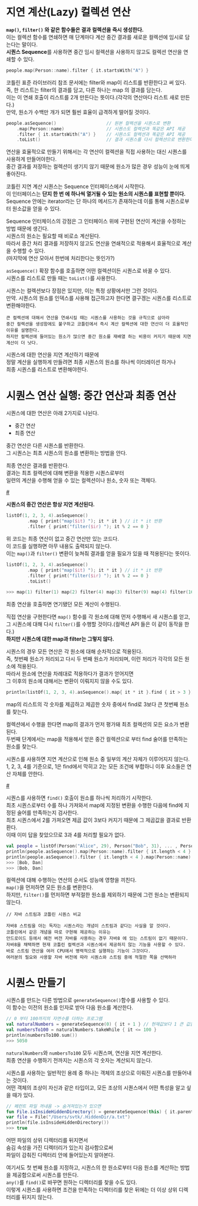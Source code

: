 지연 계산(Lazy) 컬렉션 연산
=============================    
**`map()`, `filter()` 와 같은 함수들은 결과 컬렉션을 즉시 생성한다.**           
이는 컬렉션 함수를 연쇄하면 매 단계마다 계산 중간 결과를 새로운 컬렉션에 임시로 담는다는 말이다.         
**시퀀스 Sequence**를 사용하면 중간 임시 컬렉션을 사용하지 않고도 컬렉션 연산을 연쇄할 수 있다.      

```kt
people.map(Person::name).filter { it.startsWith("A") }
```

코틀린 표준 라이브러리 참조 문서에는 filter와 map이 리스트를 반환한다고 써 있다.     
즉, 한 리스트는 filter의 결과를 담고, 다른 하나는 map 의 결과를 담는다.      
이는 이 연쇄 호출이 리스트를 2개 만든다는 뜻이다.(각각의 연산마다 리스트 새로 만든다.)      
만약, 원소가 수백만 개가 되면 훨씬 효율이 급격하게 떨어질 것이다.      

```kt
people.asSequence()                   // 원본 컬렉션을 시퀀스로 변환
    .map(Person::name)                // 시퀀스도 컬렉션과 똑같은 API 제공
    .filter { it.startsWith("A") }    // 시퀀스도 컬렉션과 똑같은 API 제공
    .toList()                         // 결과 시퀀스를 다시 컬렉션으로 변환한다.    
```
연산을 효율적으로 만들기 위해서는 각 연산이 컬렉션을 직접 사용하는 대신 시퀀스를 사용하게 만들어야한다.      
중간 결과를 저장하는 컬렉션이 생기지 않기 때문에 원소가 많은 경우 성능이 눈에 띄게 좋아진다.     
  
코틀린 지연 계산 시퀀스는 Sequence 인터페이스에서 시작한다.       
이 인터페이스는 **단지 한 번 에 하나씩 열거될 수 있는 원소의 시퀀스를 표현할 뿐이다.**          
Sequence 안에는 iterator라는 단 하나의 메서드가 존재하는데 이를 통해 시퀀스로부터 원소값을 얻을 수 있다.    
           
Sequence 인터체이스의 강점은 그 인터페이스 위에 구현된 연산이 계산을 수정하는 방법 때문에 생긴다.         
시퀀스의 원소는 필요할 때 비로소 계산된다.          
따라서 중간 처리 결과를 저장하지 않고도 연산을 연쇄적으로 적용해서 효율적으로 계산을 수행할 수 있다.        
(마지막에 연산 모아서 한번에 처리한다는 뜻인가?)     
   
`asSequence()` 확장 함수를 호출하면 어떤 컬렉션이든 시퀀스로 바꿀 수 있다.       
시퀀스를 리스트로 만들 때는 `toList()`를 사용한다.      
   
시퀀스는 컬렉션보다 장점은 있지만, 이는 특정 상황에서만 그런 것이다.     
만약. 시퀀스의 원소를 인덱스를 사용해 접근하고자 한다면 결구겡는 시퀀스를 리스트로 변환해야한다.      

```  
큰 컬렉션에 대해서 연산을 연쇄시킬 때는 시퀀스를 사용하는 것을 규칙으로 삼아라      
중간 컬렉션을 생성함에도 불구하고 코틀린에서 즉시 계산 컬렉션에 대한 연산이 더 효율적인 이유를 설명한다.      
하지만 컬렉션에 들어있는 원소가 많으면 중간 원소를 재배열 하는 비용이 커지기 때문에 지연 계산이 더 낫다.  
```

시퀀스에 대한 연산을 지연 계산하기 때문에     
정말 계산을 실행하게 만들려면 최종 시퀀스의 원소를 하나씩 이터레이션 하거나     
최종 시퀀스를 리스트로 변환해야한다.   

# 시퀀스 연산 실행: 중간 연산과 최종 연산  
시퀀스에 대한 연산은 아래 2가지로 나뉜다.    

* 중간 연산
* 최종 연산

중간 연산은 다른 시퀀스를 반환한다.   
그 시퀀스는 최초 시퀀스의 원소를 변환하는 방법을 안다.   
  
최종 연산은 결과를 반환한다.      
결과는 최초 컬렉션에 대해 변환을 적용한 시퀀스로부터      
일련의 계산을 수행해 얻을 수 있는 컬렉션이나 원소, 숫자 또는 객체다.     

[#](#)   

**시퀀스의 중간 연산은 항상 지연 계산된다.**     

```kt
listOf(1, 2, 3, 4).asSequence()
        .map { print("map($it) "); it * it } // it * it 반환
        .filter { print("filter($ir) "); it % 2 == 0 }
```  
위 코드는 최종 연산이 없고 중간 연산만 있는 코드다.      
이 코드를 실행하면 아무 내용도 출력되지 않는다.         
이는 `map()`과 `filter()` 변환이 늦쳐줘 결과를 얻을 필요가 있을 때 적용된다는 뜻이다.   

```kt
listOf(1, 2, 3, 4).asSequence()
        .map { print("map($it) "); it * it } // it * it 반환
        .filter { print("filter($ir) "); it % 2 == 0 }
        .toList()
        
>>> map(1) filter(1) map(2) filter(4) map(3) filter(9) map(4) filter(16)
```
최종 연산을 호출하면 연기됐던 모든 계산이 수행된다.      

직접 연산을 구현한다면 `map()` 함수를 각 원소에 대해 먼저 수행해서 새 시퀀스를 얻고,      
그 시퀀스에 대해 다시 `filter()`를 수행할 것이다.(컬렉션 API 들은 이 같이 동작을 한다.)      
**하지만 시퀀스에 대한 map과 filter는 그렇지 않다.**        
   
시퀀스의 경우 모든 연산은 각 원소에 대해 순차적으로 적용된다.      
즉, 첫번째 원소가 처리되고 다시 두 번째 원소가 처리되며, 이런 처리가 각각의 모든 원소에 적용된다.     
따라서 원소에 연산을 차례대로 적용하다가 결과가 얻어지면        
그 이후의 원소에 대해서는 변환이 이뤄지지 않을 수도 있다.        

```kt
println(listOf(1, 2, 3, 4).asSequence().map{ it * it }.find { it > 3 })
```
map의 리스트의 각 숫자를 제곱하고 제곱한 숫자 중에서 find로 3보다 큰 첫번째 원소를 찾는다.
   
컬렉션에서 수행을 한다면 map의 결과가 먼저 평가돼 최초 컬렉션의 모든 요소가 변환된다.       
두번째 단계에서는 map을 적용해서 얻은 중간 컬렉션으로 부터 find 술어를 만족하는 원소를 찾는다.   
   
시퀀스를 사용하면 지연 계산으로 인해 원소 중 일부의 계산 자체가 이루어지지 않는다.  
1, 2, 3, 4를 기준으로, 1은 find에서 막히고 2는 모든 조건에 부합하니 이후 요소들은 연산 자체를 안한다.    
   
[#](#)   

시퀀스를 사용하면 `find()` 호출이 원소를 하나씩 처리하기 시작한다.     
최초 시퀀스로부터 수를 하나 가져와서 map에 지정된 변환을 수행한 다음에 find에 지정된 술어를 만족하는지 검사한다.     
최초 시퀀스에서 2를 가져오면 제곱 값이 3보다 커지기 때문에 그 제곱값을 결과로 반환환다.      
이때 이미 답을 찾았으므로 3과 4를 처리할 필요가 없다.      

```kt
val people = listOf(Person("Alice", 29), Person("Bob", 31), ... , Person("Charles", 31), Person("Dan", 21)) 
println(people.asSequence().map(Person::name).filter { it.length < 4 }.toList())
println(people.asSequence().filter { it.length < 4 }.map(Person::name).toList())
>>> [Bob, Dan]
>>> [Bob, Dan]
```
컬렉션에 대해 수행하는 연산의 순서도 성능에 영향을 끼친다.        
`map()`을 먼저하면 모든 원소를 변환한다.        
하지만, `filter()`를 먼저하면 부적절한 원소를 제외하기 때문에 그런 원소는 변환되지 않는다.     

```
// 자바 스트림과 코틀린 시퀀스 비교  

자바8 스트림을 아는 독자는 시퀀스라는 개념이 스트림과 같다는 사실을 알 것이다.   
코틀린에서 같은 개념을 따로 구현해 제공하는 이유는    
안드로이드 등에서 예전 버전 자바를 사용하는 경우 자바8 에 있는 스트림이 없기 때문이다.   
자바8을 채택하면 현재 코틀린 컬렉션과 시퀀스에서 제공하지 않는 기능을 사용할 수 있다.   
바로 스트림 연산을 여러 CPU에서 병력적으로 실행하는 기능이 그것이다.   
여러분의 필요와 사용할 자바 버전에 따라 시퀀스와 스트림 중에 적절한 쪽을 선택하라   
```

# 시퀀스 만들기 

시퀀스를 만드는 다른 방법으로 `generateSequence()`함수를 사용할 수 있다.    
이 함수는 이전의 원소를 인자로 받아 다음 원소를 계산한다.       

```kt
// 0 부터 100까지의 자연수를 더하는 프로그램   
val naturalNumbers = generateSequence(0) { it + 1 } // 현재값보다 1 큰 값을 리턴한다. 
val numbersTo100 = naturalNumbers.takeWhile { it <= 100 }
println(numbersTo100.sum())
>>> 5050
```
`naturalNumbers`와 `numbersTo100` 모두 시퀀스며, 연산을 지연 계산한다.    
최종 연산을 수행하기 전까지는 시퀀스의 각 숫자는 계산되지 않는다.   
    
시퀀스를 사용하는 일반적인 용례 중 하나는 객체의 조상으로 이뤄진 시퀀스를 만들어내는 것이다.     
어떤 객체의 조상이 자신과 같은 타입이고, 모든 조상의 시퀀스에서 어떤 특성을 알고 싶을 때가 있다.   

```kt
// 페런트 파일 꺼내옴 -> 숨겨져있는거 있으면
fun File.isInsideHiddenDirectory() = generateSequence(this) { it.parentFile } .any { it.isHidden }
var file = File("/Users/svtk/.HiddenDir/a.txt")
println(file.isInsideHiddenDirectory())
>>> true
```
어떤 파일의 상위 디렉터리를 뒤지면서    
숨김 속성을 가진 디렉터리가 있는지 검사함으로써      
파일이 감춰진 디렉터리 안에 들어있는지 알아본다.       

여기서도 첫 번째 원소를 지정하고, 시퀀스의 한 원소로부터 다음 원소를 계산하는 방법을 제공함으로써 시퀀스를 만든다.      
`any()`를 `find()`로 바꾸면 원하는 디렉터리를 찾을 수도 있다.    
이렇게 시퀀스를 사용하면 조건을 만족하는 디렉터리를 찾은 뒤에는 더 이상 상위 디렉터리를 뒤지지 않는다.      




     










 


